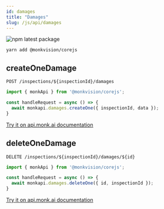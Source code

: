 ```yaml
---
id: damages
title: "Damages"
slug: /js/api/damages
---
```


![npm latest package](https://img.shields.io/npm/v/@monkvision/corejs/latest.svg)

```yarn
yarn add @monkvision/corejs
```

## createOneDamage
`POST /inspections/${inspectionId}/damages`

```javascript
import { monkApi } from '@monkvision/corejs';

const handleRequest = async () => {
  await monkapi.damages.createOne({ inspectionId, data });
}
```

[Try it on api.monk.ai documentation](https://api.monk.ai/v1/apidocs/#/Damage/post_damage)

## deleteOneDamage
`DELETE /inspections/${inspectionId}/damages/${id}`

```javascript
import { monkApi } from '@monkvision/corejs';

const handleRequest = async () => {
  await monkapi.damages.deleteOne({ id, inspectionId });
}
```

[Try it on api.monk.ai documentation](https://api.monk.ai/v1/apidocs/#/Damage/delete_damage)
